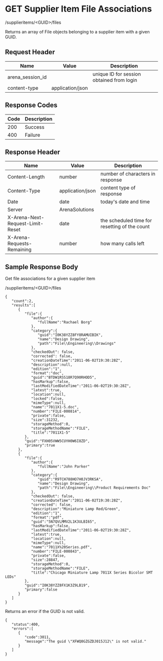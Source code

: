 # GET Supplier Item File Associations
/supplieritems/&lt;GUID&gt;/files

Returns an array of File objects belonging to a supplier item with a given GUID. 

## Request Header

| Name  | Value  | Description  |
|  --- |  --- |  --- | 
| arena_session_id  |   | unique ID for session obtained from login  |
| content-type  | application/json  |   |

## Response Codes

| Code  | Description  |
|  --- |  --- | 
| 200  | Success  |
| 400  | Failure  |

## Response Header

| Name  | Value  | Description  |
|  --- |  --- |  --- | 
| Content-Length  | number  | number of characters in response  |
| Content-Type  | application/json  | content type of response  |
| Date  | date  | today's date and time  |
| Server  | ArenaSolutions  |   |
| X-Arena-Next-Request-Limit-Reset   | date  | the scheduled time for resetting of the count  |
| X-Arena-Requests-Remaining   | number  | how many calls left  |

## Sample Response Body
Get file associations for a given supplier item

/supplieritems/&lt;GUID&gt;/files

```
{  
   "count":2,
   "results":[  
      {  
         "file":{  
            "author":{  
               "fullName":"Rachael Borg"
            },
            "category":{  
               "guid":"I0K38YZZ8FY8RAMUIBIK",
               "name":"Design Drawing",
               "path":"File\\Engineering\\Drawings" 
            },
            "checkedOut": false,            
            "corrected": false,
            "creationDateTime":"2011-06-02T19:30:28Z",
            "description":null,
            "edition":"1",
            "format":"doc",
            "guid":"BTDW1RSS18R7Q90RHOD5",
            "hasMarkup":false,
            "lastModifiedDateTime":"2011-06-02T19:30:28Z",
            "latest":true,
            "location":null,
            "locked":false,
            "mimeType":null,
            "name":"7011X1-5.doc",
            "number":"FILE-000814",
            "private":false,
            "size":31232,
            "storageMethod":0,
            "storageMethodName":"FILE",
            "title":"7011X1-5"
         },
         "guid":"FXH05VWW5CUYH0W6I8ZD",
         "primary":true
      },
      {  
         "file":{  
            "author":{  
               "fullName":"John Parker"
            },
            "category":{  
               "guid":"R9TCH788HO7H0JV3RKSA",
               "name":"Design Drawing",
               "path":"File\\Engineering\\Product Requirements Doc" 
            },
            "checkedOut": false, 
            "creationDateTime":"2011-06-02T19:30:28Z",
            "corrected": false,
            "description":"Miniature Lamp Red/Green",
            "edition":"1",
            "format":"pdf",
            "guid":"5N7QVLMMV2L1K3ULBI65",
            "hasMarkup":false,
            "lastModifiedDateTime":"2011-06-02T19:30:28Z",
            "latest":true,
            "location":null,
            "mimeType":null,
            "name":"7011X%20Series.pdf",
            "number":"FILE-000843",
            "private":false,
            "size":28847,
            "storageMethod":0,
            "storageMethodName":"FILE",
            "title":"Chicago Miniature Lamp 7011X Series Bicolor SMT LEDs"
         },
         "guid":"I0K38YZZ8FX1K3Z9LB19",
         "primary":false
      }
   ]
}
```
Returns an error if the GUID is not valid.

```
{  
   "status":400,
   "errors":[  
      {  
         "code":3011,
         "message":"The guid \"XFWQ0GZGZDJ015J12\" is not valid."
      }
   ]
}
```
